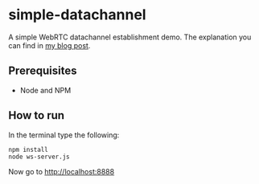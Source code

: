 simple-datachannel
==================

A simple WebRTC datachannel establishment demo.
The explanation you can find in [my blog post][blog].

## Prerequisites

- Node and NPM

## How to run

In the terminal type the following:

```
npm install
node ws-server.js
```

Now go to [http://localhost:8888][link]

[blog]: http://justgoscha.github.io/programming/2014/03/07/simple-webrtc-datachannel-establishment-for-dummies.html
[link]: http://localhost:8888

